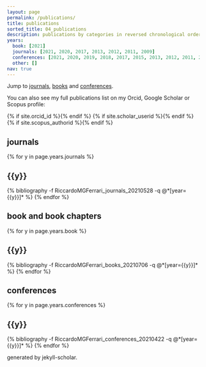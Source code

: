 ```yaml
---
layout: page
permalink: /publications/
title: publications
sorted_title: 04_publications
description: publications by categories in reversed chronological order.
years:
  book: [2021]
  journals: [2021, 2020, 2017, 2013, 2012, 2011, 2009]
  conferences: [2021, 2020, 2019, 2018, 2017, 2015, 2013, 2012, 2011, 2010, 2008, 2007, 2006]
  other: []
nav: true
---
```


<div>
<p>Jump to <a href="#journals">journals</a>, <a href="#books">books</a> and <a href="#conferences">conferences</a>.</p>
<p>You can also see my full publications list on my Orcid, Google Scholar or Scopus profile:</p>
</div>

<div class="social">
  <div class="contact-icons">
    {% if site.orcid_id %}<a href="https://orcid.org/{{ site.orcid_id }}" target="_blank" title="ORCID"><i class="ai ai-orcid"></i></a>{% endif %}
    {% if site.scholar_userid %}<a href="https://scholar.google.com/citations?user={{ site.scholar_userid }}" target="_blank" title="Google Scholar"><i class="ai ai-google-scholar"></i></a>{% endif %}
    {% if site.scopus_authorid %}<a href="https://www.scopus.com/authid/detail.uri?authorId={{ site.scopus_authorid }}" target="_blank" title="Scopus"><i class="ai ai-scopus"></i></a>{% endif %}
  </div>
</div>

<div class="publications">
<section id="journals">
<h2>journals</h2>
{% for y in page.years.journals %}
  <h2 class="year">{{y}}</h2>
  {% bibliography -f RiccardoMGFerrari_journals_20210528 -q @*[year={{y}}]* %}
{% endfor %}
</section>
</div>

<div class="publications">
<div class="publications">
<section id="books">
<h2>book and book chapters</h2>
{% for y in page.years.book %}
  <h2 class="year">{{y}}</h2>
  {% bibliography -f RiccardoMGFerrari_books_20210706 -q @*[year={{y}}]* %}
{% endfor %}
</section>
</div>

<div class="publications">
<div class="publications">
<section id="conferences">
<h2>conferences</h2>
{% for y in page.years.conferences %}
  <h2 class="year">{{y}}</h2>
  {% bibliography -f RiccardoMGFerrari_conferences_20210422 -q @*[year={{y}}]* %}
{% endfor %}
</section>
</div>

<p class="post-description">generated by jekyll-scholar.</p>
